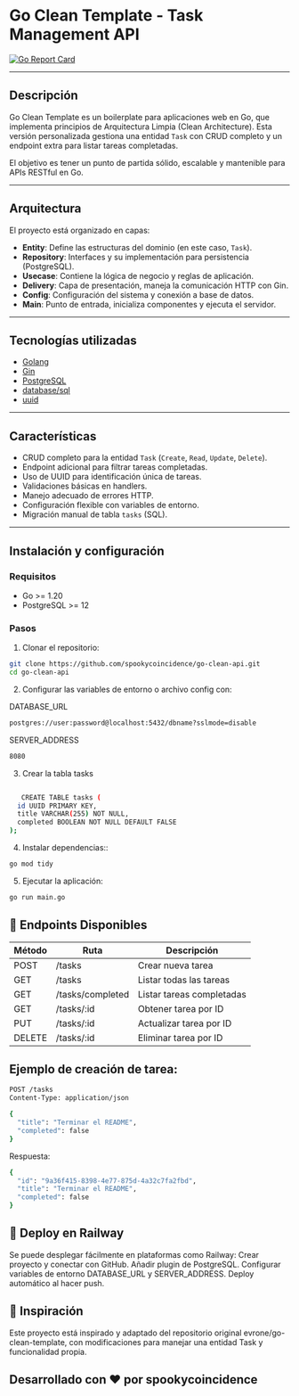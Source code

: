 # Go Clean Template - Task Management API

[![Go Report Card](https://goreportcard.com/badge/github.com/tu_usuario/tu_repositorio)](https://goreportcard.com/report/github.com/tu_usuario/tu_repositorio)  

---
## Descripción

Go Clean Template es un boilerplate para aplicaciones web en Go, que implementa principios de Arquitectura Limpia (Clean Architecture). Esta versión personalizada gestiona una entidad `Task` con CRUD completo y un endpoint extra para listar tareas completadas.

El objetivo es tener un punto de partida sólido, escalable y mantenible para APIs RESTful en Go.

---

## Arquitectura

El proyecto está organizado en capas:

- **Entity**: Define las estructuras del dominio (en este caso, `Task`).
- **Repository**: Interfaces y su implementación para persistencia (PostgreSQL).
- **Usecase**: Contiene la lógica de negocio y reglas de aplicación.
- **Delivery**: Capa de presentación, maneja la comunicación HTTP con Gin.
- **Config**: Configuración del sistema y conexión a base de datos.
- **Main**: Punto de entrada, inicializa componentes y ejecuta el servidor.

---

## Tecnologías utilizadas

- [Golang](https://golang.org/)
- [Gin](https://github.com/gin-gonic/gin)
- [PostgreSQL](https://www.postgresql.org/)
- [database/sql](https://pkg.go.dev/database/sql)
- [uuid](https://github.com/google/uuid)

---

## Características

- CRUD completo para la entidad `Task` (`Create`, `Read`, `Update`, `Delete`).
- Endpoint adicional para filtrar tareas completadas.
- Uso de UUID para identificación única de tareas.
- Validaciones básicas en handlers.
- Manejo adecuado de errores HTTP.
- Configuración flexible con variables de entorno.
- Migración manual de tabla `tasks` (SQL).

---

## Instalación y configuración

### Requisitos

- Go >= 1.20
- PostgreSQL >= 12

### Pasos

1. Clonar el repositorio:

```bash
git clone https://github.com/spookycoincidence/go-clean-api.git
cd go-clean-api
```

2. Configurar las variables de entorno o archivo config con:
   
DATABASE_URL
   
```bash
postgres://user:password@localhost:5432/dbname?sslmode=disable
```
SERVER_ADDRESS
```bash
8080
```

3. Crear la tabla tasks
   
```bash

   CREATE TABLE tasks (
  id UUID PRIMARY KEY,
  title VARCHAR(255) NOT NULL,
  completed BOOLEAN NOT NULL DEFAULT FALSE
);
```

4. Instalar dependencias::
```bash
go mod tidy
```
5. Ejecutar la aplicación:
```bash
go run main.go
```

## 📌 Endpoints Disponibles

| Método | Ruta               |Descripción                    |
|--------|------------------- |-----------------------------  |
| POST   | /tasks             | Crear nueva tarea      	      |
| GET    | /tasks             | Listar todas las tareas       |
| GET    | /tasks/completed   | Listar tareas completadas     |
| GET    | /tasks/:id         | Obtener tarea por ID          |
| PUT    | /tasks/:id         | Actualizar tarea por ID       |
| DELETE | /tasks/:id         | Eliminar tarea por ID         |

## Ejemplo de creación de tarea:

```bash
POST /tasks
Content-Type: application/json

{
  "title": "Terminar el README",
  "completed": false
}
```
Respuesta:

```bash
{
  "id": "9a36f415-8398-4e77-875d-4a32c7fa2fbd",
  "title": "Terminar el README",
  "completed": false
}

```

## 🚀 Deploy en Railway
Se puede desplegar fácilmente en plataformas como Railway:
Crear proyecto y conectar con GitHub.
Añadir plugin de PostgreSQL.
Configurar variables de entorno DATABASE_URL y SERVER_ADDRESS.
Deploy automático al hacer push.

## 📝 Inspiración
Este proyecto está inspirado y adaptado del repositorio original evrone/go-clean-template, con modificaciones para manejar una entidad Task y funcionalidad propia.

## Desarrollado con ❤️ por spookycoincidence